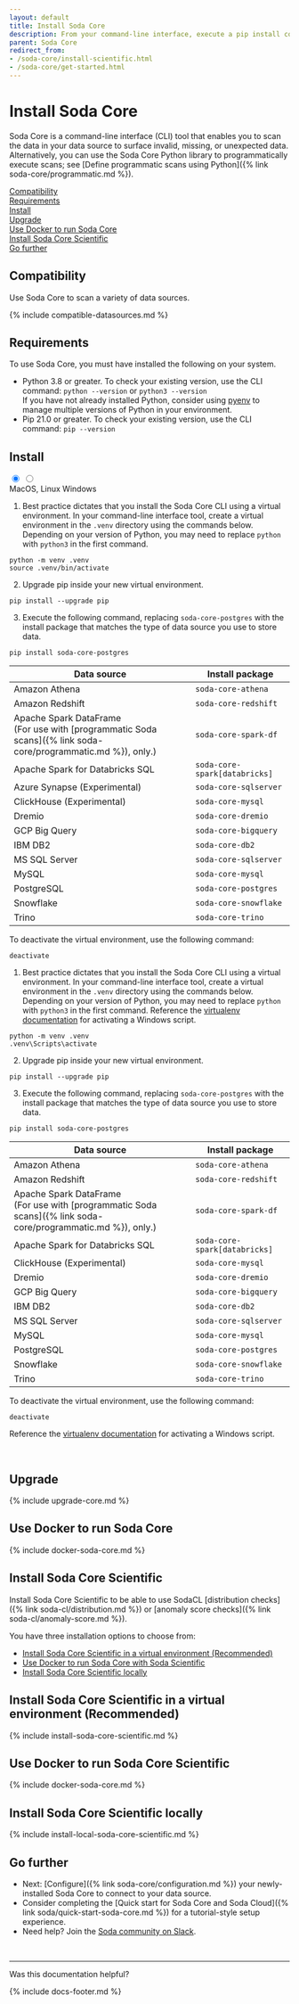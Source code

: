 ```yaml
---
layout: default
title: Install Soda Core
description: From your command-line interface, execute a pip install command to install Soda Core.
parent: Soda Core
redirect_from: 
- /soda-core/install-scientific.html
- /soda-core/get-started.html
---
```


# Install Soda Core 

Soda Core is a command-line interface (CLI) tool that enables you to scan the data in your data source to surface invalid, missing, or unexpected data. Alternatively, you can use the Soda Core Python library to programmatically execute scans; see [Define programmatic scans using Python]({% link soda-core/programmatic.md %}).
<br />

[Compatibility](#compatibility)<br />
[Requirements](#requirements)<br />
[Install](#install)<br />
[Upgrade](#upgrade)<br />
[Use Docker to run Soda Core](#use-docker-to-run-soda-core)<br />
[Install Soda Core Scientific](#install-soda-core-scientific)<br />
[Go further](#go-further)<br />

## Compatibility

Use Soda Core to scan a variety of data sources.<br />

{% include compatible-datasources.md %}

## Requirements

To use Soda Core, you must have installed the following on your system.

* Python 3.8 or greater. To check your existing version, use the CLI command: `python --version` or `python3 --version` <br /> 
If you have not already installed Python, consider using <a href="https://github.com/pyenv/pyenv/wiki" target="_blank">pyenv</a> to manage multiple versions of Python in your environment.
* Pip 21.0 or greater. To check your existing version, use the CLI command: `pip --version`

## Install

<div class="warpper">
  <input class="radio" id="one" name="group" type="radio" checked>
  <input class="radio" id="two" name="group" type="radio">
  <div class="tabs">
  <label class="tab" id="one-tab" for="one">MacOS, Linux</label>
  <label class="tab" id="two-tab" for="two">Windows</label>
    </div>
  <div class="panels">
  <div class="panel" id="one-panel" markdown="1">

1. Best practice dictates that you install the Soda Core CLI using a virtual environment. In your command-line interface tool, create a virtual environment in the `.venv` directory using the commands below. Depending on your version of Python, you may need to replace `python` with `python3` in the first command.
```shell
python -m venv .venv
source .venv/bin/activate
```
2. Upgrade pip inside your new virtual environment.
```shell
pip install --upgrade pip
```
3. Execute the following command, replacing `soda-core-postgres` with the install package that matches the type of data source you use to store data.
```shell
pip install soda-core-postgres
```

| Data source | Install package | 
| ----------- | --------------- | 
| Amazon Athena | `soda-core-athena` |
| Amazon Redshift | `soda-core-redshift` | 
| Apache Spark DataFrame <br /> (For use with [programmatic Soda scans]({% link soda-core/programmatic.md %}), only.) | `soda-core-spark-df` |
| Apache Spark for Databricks SQL  | `soda-core-spark[databricks]` |
| Azure Synapse (Experimental) | `soda-core-sqlserver` |
| ClickHouse (Experimental) | `soda-core-mysql` |
| Dremio | `soda-core-dremio` | 
| GCP Big Query | `soda-core-bigquery` | 
| IBM DB2 | `soda-core-db2` |
| MS SQL Server | `soda-core-sqlserver` |
| MySQL | `soda-core-mysql` |
| PostgreSQL | `soda-core-postgres` |
| Snowflake | `soda-core-snowflake` | 
| Trino | `soda-core-trino` |


To deactivate the virtual environment, use the following command:
```shell
deactivate
```


  </div>
  <div class="panel" id="two-panel" markdown="1">

1. Best practice dictates that you install the Soda Core CLI using a virtual environment. In your command-line interface tool, create a virtual environment in the `.venv` directory using the commands below. Depending on your version of Python, you may need to replace `python` with `python3` in the first command. Reference the <a href="https://virtualenv.pypa.io/en/legacy/userguide.html#activate-script" target="_blank">virtualenv documentation</a> for activating a Windows script.
```shell
python -m venv .venv
.venv\Scripts\activate
```
2. Upgrade pip inside your new virtual environment.
```shell
pip install --upgrade pip
```
3. Execute the following command, replacing `soda-core-postgres` with the install package that matches the type of data source you use to store data.
```shell
pip install soda-core-postgres
```

| Data source | Install package | 
| ----------- | --------------- | 
| Amazon Athena | `soda-core-athena` |
| Amazon Redshift | `soda-core-redshift` | 
| Apache Spark DataFrame <br /> (For use with [programmatic Soda scans]({% link soda-core/programmatic.md %}), only.) | `soda-core-spark-df` |
| Apache Spark for Databricks SQL  | `soda-core-spark[databricks]` |
| ClickHouse (Experimental) | `soda-core-mysql` |
| Dremio | `soda-core-dremio` | 
| GCP Big Query | `soda-core-bigquery` | 
| IBM DB2 | `soda-core-db2` |
| MS SQL Server | `soda-core-sqlserver` |
| MySQL | `soda-core-mysql` |
| PostgreSQL | `soda-core-postgres` |
| Snowflake | `soda-core-snowflake` | 
| Trino | `soda-core-trino` |


To deactivate the virtual environment, use the following command:
```shell
deactivate
```

Reference the <a href="https://virtualenv.pypa.io/en/legacy/userguide.html#activate-script" target="_blank">virtualenv documentation</a> for activating a Windows script.

  </div>
  </div>
</div>

<br />

## Upgrade

{% include upgrade-core.md %}

## Use Docker to run Soda Core

{% include docker-soda-core.md %}

## Install Soda Core Scientific

Install Soda Core Scientific to be able to use SodaCL [distribution checks]({% link soda-cl/distribution.md %}) or [anomaly score checks]({% link soda-cl/anomaly-score.md %}).

You have three installation options to choose from:
* [Install Soda Core Scientific in a virtual environment (Recommended)](#install-soda-core-scientific-in-a-virtual-environment-recommended)
* [Use Docker to run Soda Core with Soda Scientific](#use-docker-to-run-soda-core-scientific)
* [Install Soda Core Scientific locally](#install-soda-core-scientific-locally)

## Install Soda Core Scientific in a virtual environment (Recommended)

{% include install-soda-core-scientific.md %}

## Use Docker to run Soda Core Scientific

{% include docker-soda-core.md %}

## Install Soda Core Scientific locally

{% include install-local-soda-core-scientific.md %}


## Go further

* Next: [Configure]({% link soda-core/configuration.md %}) your newly-installed Soda Core to connect to your data source.
* Consider completing the [Quick start for Soda Core and Soda Cloud]({% link soda/quick-start-soda-core.md %}) for a tutorial-style setup experience.
* Need help? Join the <a href="https://community.soda.io/slack" target="_blank"> Soda community on Slack</a>.
<br />

---

Was this documentation helpful?

<!-- LikeBtn.com BEGIN -->
<span class="likebtn-wrapper" data-theme="tick" data-i18n_like="Yes" data-ef_voting="grow" data-show_dislike_label="true" data-counter_zero_show="true" data-i18n_dislike="No"></span>
<script>(function(d,e,s){if(d.getElementById("likebtn_wjs"))return;a=d.createElement(e);m=d.getElementsByTagName(e)[0];a.async=1;a.id="likebtn_wjs";a.src=s;m.parentNode.insertBefore(a, m)})(document,"script","//w.likebtn.com/js/w/widget.js");</script>
<!-- LikeBtn.com END -->

{% include docs-footer.md %}